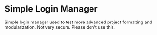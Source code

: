 # Simple Login Manager

Simple login manager used to test more advanced project formatting and modularization. Not very secure. Please don't use this.
